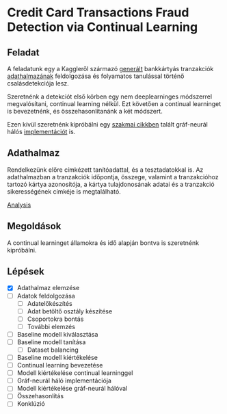 # Credit Card Transactions Fraud Detection via Continual Learning

## Feladat
A feladatunk egy a Kaggleről származó [generált](https://github.com/namebrandon/Sparkov_Data_Generation) bankkártyás tranzakciók [adathalmazának](https://www.kaggle.com/datasets/kartik2112/fraud-detection?resource=download) feldolgozása és folyamatos tanulással történő csalásdetekciója lesz.

Szeretnénk a detekciót első körben egy nem deeplearninges módszerrel megvalósítani, continual learning nélkül. Ezt követően a continual learninget is bevezetnénk, és összehasonlítanánk a két módszert.

Ezen kívül szeretnénk kipróbálni egy [szakmai cikkben](https://arxiv.org/pdf/1903.07293.pdf) talált gráf-neurál hálós [implementációt](https://github.com/Jhy1993/HAN) is.

## Adathalmaz

Rendelkezünk előre címkézett tanítóadattal, és a tesztadatokkal is. Az adathalmazban a tranzakciók időpontja, összege, valamint a tranzakcióhoz tartozó kártya azonosítója, a kártya tulajdonosának adatai és a tranzakció sikerességének címkéje is megtalálható.

[Analysis](https://github.com/botondklenk/continual-fraud/blob/main/docs/data_analysis.html)

## Megoldások

A continual learninget államokra és idő alapján bontva is szeretnénk kipróbálni.

## Lépések

- [x] Adathalmaz elemzése
- [ ] Adatok feldolgozása
    - [ ] Adatelőkészítés
    - [ ] Adat betöltő osztály készítése
    - [ ] Csoportokra bontás
    - [ ] További elemzés
- [ ] Baseline modell kiválasztása
- [ ] Baseline modell tanítása
    - [ ] Dataset balancing
- [ ] Baseline modell kiértékelése
- [ ] Continual learning bevezetése
- [ ] Modell kiértékelése continual learninggel
- [ ] Gráf-neurál háló implementációja
- [ ] Modell kiértékelése gráf-neurál hálóval
- [ ] Összehasonlítás
- [ ] Konklúzió
